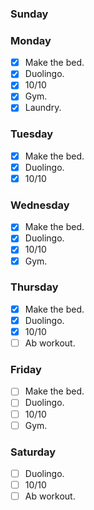 ### Sunday


### Monday

- [x] Make the bed.
- [x] Duolingo.
- [x] 10/10
- [x] Gym.
- [x] Laundry.

### Tuesday

- [x] Make the bed.
- [x] Duolingo.
- [x] 10/10

### Wednesday

- [x] Make the bed.
- [x] Duolingo.
- [x] 10/10
- [x] Gym.

### Thursday

- [x] Make the bed.
- [x] Duolingo.
- [x] 10/10
- [ ] Ab workout.

### Friday

- [ ] Make the bed.
- [ ] Duolingo.
- [ ] 10/10
- [ ] Gym.

### Saturday

- [ ] Duolingo.
- [ ] 10/10
- [ ] Ab workout.